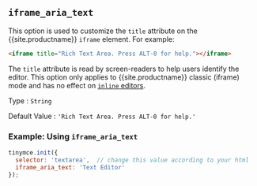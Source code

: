 ## `iframe_aria_text`

This option is used to customize the `title` attribute on the {{site.productname}} `iframe` element. For example:

```html
<iframe title="Rich Text Area. Press ALT-0 for help."></iframe>
```

The `title` attribute is read by screen-readers to help users identify the editor. This option only applies to {{site.productname}} classic (iframe) mode and has no effect on [`inline` editors]({{site.baseurl}}/configure/editor-appearance/#inline).

Type
: `String`

Default Value
: `'Rich Text Area. Press ALT-0 for help.'`

### Example: Using `iframe_aria_text`

```js
tinymce.init({
  selector: 'textarea',  // change this value according to your html
  iframe_aria_text: 'Text Editor'
});
```
